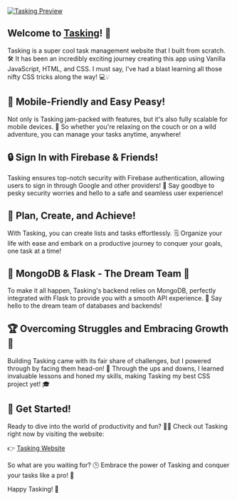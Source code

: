 [![Tasking Preview](https://github.com/meet244/Tasking/assets/83262693/f50bc120-5d2d-4c00-ac41-a487d286bd5c)](https://tasking-meet.vercel.app/)

## Welcome to [Tasking](https://tasking-meet.vercel.app/)! 🎉

Tasking is a super cool task management website that I built from scratch. 🛠️ It has been an incredibly exciting journey creating this app using Vanilla JavaScript, HTML, and CSS. I must say, I've had a blast learning all those nifty CSS tricks along the way! 💻💡

## 📱 Mobile-Friendly and Easy Peasy!

Not only is Tasking jam-packed with features, but it's also fully scalable for mobile devices. 📱 So whether you're relaxing on the couch or on a wild adventure, you can manage your tasks anytime, anywhere!

## 🔒 Sign In with Firebase & Friends!

Tasking ensures top-notch security with Firebase authentication, allowing users to sign in through Google and other providers! 🔐 Say goodbye to pesky security worries and hello to a safe and seamless user experience!

## 📝 Plan, Create, and Achieve!

With Tasking, you can create lists and tasks effortlessly. 🗒️ Organize your life with ease and embark on a productive journey to conquer your goals, one task at a time!

## 🌟 MongoDB & Flask - The Dream Team 🌟

To make it all happen, Tasking's backend relies on MongoDB, perfectly integrated with Flask to provide you with a smooth API experience. 🍃 Say hello to the dream team of databases and backends!

## 🏆 Overcoming Struggles and Embracing Growth 🌱

Building Tasking came with its fair share of challenges, but I powered through by facing them head-on! 💪 Through the ups and downs, I learned invaluable lessons and honed my skills, making Tasking my best CSS project yet! 🎓

## 🚀 Get Started!

Ready to dive into the world of productivity and fun? 🏊‍♂️ Check out Tasking right now by visiting the website:

👉 [Tasking Website](https://tasking-meet.vercel.app/)

So what are you waiting for? 🕒 Embrace the power of Tasking and conquer your tasks like a pro! 🌟

Happy Tasking! 🚀

